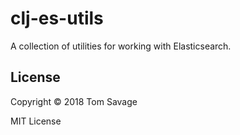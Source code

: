 # clj-es-utils

A collection of utilities for working with Elasticsearch.

## License

Copyright © 2018 Tom Savage

MIT License
